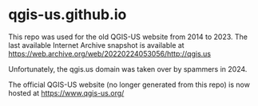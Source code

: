 qgis-us.github.io
=================

This repo was used for the old QGIS-US website from 2014 to 2023.  The last available Internet Archive snapshot is available at <https://web.archive.org/web/20220224053056/http://qgis.us>

Unfortunately, the qgis.us domain was taken over by spammers in 2024.

The official QGIS-US website (no longer generated from this repo) is now hosted at <https://www.qgis-us.org/>
